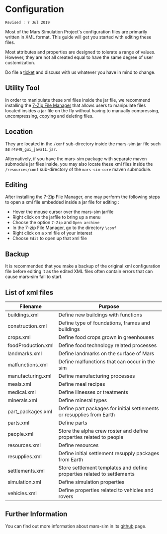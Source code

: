 # Configuration
`Revised : 7 Jul 2019`

Most of the Mars Simulation Project's configuration files are 
primarily written in XML format. This guide will get you 
started with editing these files.

Most attributes and properties are designed to 
tolerate a range of values. However, they are not all 
created equal to have the same degree of user customization. 

Do file a [ticket](#issue) and discuss with us 
whatever you have in mind to change.


## Utility Tool

In order to manipulate these xml files inside the jar file, 
we recommend installing the [7-Zip File Manager](https://www.7-zip.org/)
that allows users to manipulate files located insides a jar file 
on the fly without having to manually compressing, uncompressing,
 copying and deleting files.


## Location

They are located in the `/conf` 
sub-directory inside the mars-sim jar file such as 
`r4948_gui_java11.jar`. 

Alternatively, if you have the mars-sim package with separate
maven submodule jar files inside, you may also locate these
xml files inside the `/resources/conf` sub-directory of the 
`mars-sim-core` maven submodule.
 
 
## Editing
  
After installing the 7-Zip File Manager, one may perform 
the following steps to open a xml file embedded inside 
a jar file for editing : 

- Hover the mouse cursor over the mars-sim jarfile
- Right click on the jarfile to bring up a menu
- Choose the option `7-Zip` and `Open archive`
- In the 7-zip File Manager, go to the directory `\conf`
- Right click on a xml file of your interest
- Choose `Edit` to open up that xml file
 
 
## Backup

It is recommended that you make a backup of the original xml 
configuration file before editing it as the edited XML files 
often contain errors that can cause mars-sim fail to start.


## List of xml files

| Filename | Purpose |
| --- | --- |
| buildings.xml | Define new buildings with functions |                  
| construction.xml | Define type of  foundations, frames and buildings |
| crops.xml | Define food crops grown in greenhouses |
| foodProduction.xml | Define food technology related processes |
| landmarks.xml | Define landmarks on the surface of Mars |  
| malfunctions.xml | Define malfunctions that can occur in the sim |
| manufacturing.xml | Define manufacturing processes  |
| meals.xml | Define meal recipes |
| medical.xml | Define illnesses or treatments |
| minerals.xml | Define mineral types |
| part_packages.xml | Define part packages for initial settlements or resupplies from Earth |
| parts.xml | Define parts  |
| people.xml | Store the alpha crew roster and define properties related to people |
| resources.xml | Define resources |
| resupplies.xml | Define initial settlement resupply packages from Earth |
| settlements.xml | Store settlement templates and define properties related to settlements |           
| simulation.xml | Define simulation properties |
| vehicles.xml | Define properties related to vehicles and rovers |

## Further Information

You can find out more information about mars-sim in its [github](
https://github.com/mars-sim/mars-sim) page.


